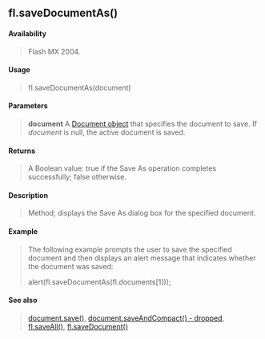 ## fl.saveDocumentAs()

#### Availability

> Flash MX 2004.

#### Usage

> fl.saveDocumentAs(document)

#### Parameters

> **document** A [Document object](#_bookmark116) that specifies the document to save. If *document* is null, the active document is saved.

#### Returns

> A Boolean value: true if the Save As operation completes successfully; false otherwise.

#### Description

> Method; displays the Save As dialog box for the specified document.

#### Example

> The following example prompts the user to save the specified document and then displays an alert message that indicates whether the document was saved:
>
> alert(fl.saveDocumentAs(fl.documents\[1\]));

#### See also

> [document.save()](#_bookmark267), [document.saveAndCompact() - dropped](#_bookmark269), [fl.saveAll()](#_bookmark531), [fl.saveDocument()](#_bookmark533)
